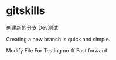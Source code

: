 # gitskills


创建新的分支 Dev测试

Creating a new branch is quick and simple.


Modify File For Testing no-ff Fast forward
